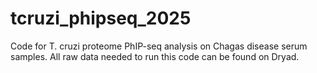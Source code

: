# tcruzi_phipseq_2025
Code for T. cruzi proteome PhIP-seq analysis on Chagas disease serum samples. All raw data needed to run this code can be found on Dryad.

